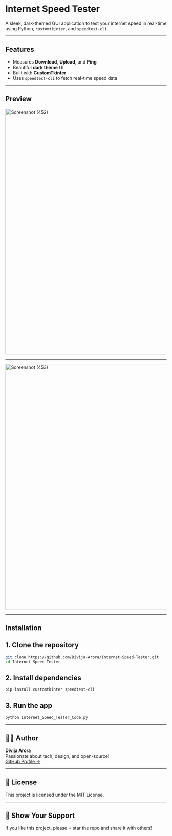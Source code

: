# Internet Speed Tester

A sleek, dark-themed GUI application to test your internet speed in real-time using Python, `customtkinter`, and `speedtest-cli`.

---

## Features

-  Measures **Download**, **Upload**, and **Ping**
-  Beautiful **dark theme** UI
-  Built with **CustomTkinter**
-  Uses `speedtest-cli` to fetch real-time speed data

---

## Preview

<img width="1366" height="768" alt="Screenshot (452)" src="https://github.com/user-attachments/assets/df9a7b4c-3a0e-4a8d-b84e-d8848b78757c" />


---


<img width="1366" height="768" alt="Screenshot (453)" src="https://github.com/user-attachments/assets/d2fbd536-568d-44c5-bdb4-7c6380aebb76" />


---

## Installation

## 1. Clone the repository
```bash
git clone https://github.com/Divija-Arora/Internet-Speed-Tester.git
cd Internet-Speed-Tester
```

## 2. Install dependencies
```bash
pip install customtkinter speedtest-cli
```

## 3. Run the app
```bash
python Internet_Speed_Tester_Code.py
```

---

## 👩‍💻 Author

**Divija Arora**  
Passionate about tech, design, and open-source!  
[GitHub Profile →](https://github.com/Divija-Arora)

---

## 📄 License

This project is licensed under the MIT License.

---

## 🌟 Show Your Support

If you like this project, please ⭐ star the repo and share it with others!
